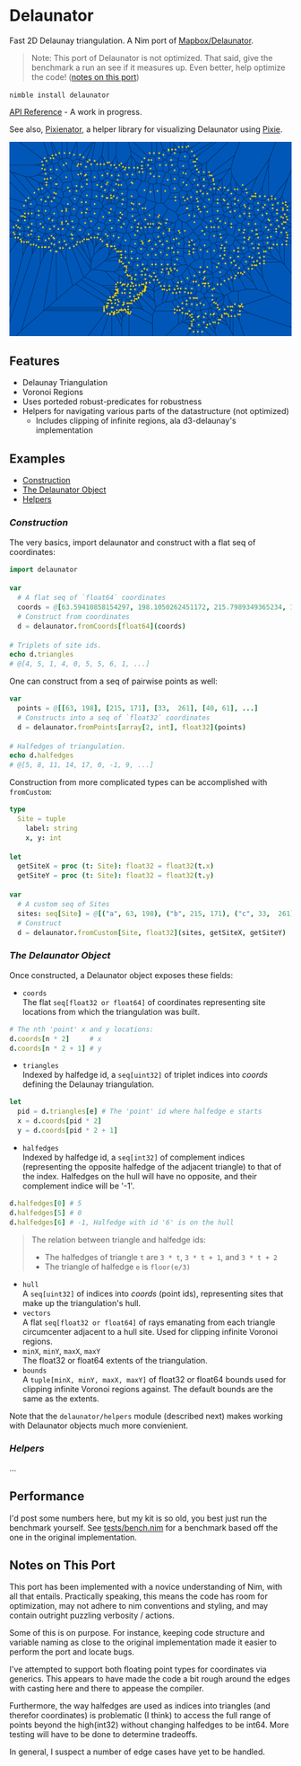 # Delaunator
Fast 2D Delaunay triangulation. A Nim port of [Mapbox/Delaunator](https://github.com/mapbox/delaunator).

> Note: This port of Delaunator is not optimized. That said, give the benchmark a run an see if it measures up. Even better, help optimize the code! ([notes on this port](#notes-on-this-port))

`nimble install delaunator`

[API Reference](https://patternspandemic.github.io/delaunator-nim/) - A work in progress.

See also, [Pixienator](https://github.com/patternspandemic/pixienator), a helper library for visualizing Delaunator using [Pixie](https://github.com/treeform/pixie).

<img src="delaunator.png" alt="Delaunator generated image example.">

## Features
- Delaunay Triangulation
- Voronoi Regions
- Uses porteded robust-predicates for robustness
- Helpers for navigating various parts of the datastructure (not optimized)
  - Includes clipping of infinite regions, ala d3-delaunay's implementation

## Examples
* [Construction](#construction)
* [The Delaunator Object](#the-delaunator-object)
* [Helpers](#helpers)

### *Construction*
The very basics, import delaunator and construct with a flat seq of coordinates:
```nim
import delaunator

var
  # A flat seq of `float64` coordinates
  coords = @[63.59410858154297, 198.1050262451172, 215.7989349365234, 171.0301208496094, ...]
  # Construct from coordinates
  d = delaunator.fromCoords[float64](coords)

# Triplets of site ids.
echo d.triangles
# @[4, 5, 1, 4, 0, 5, 5, 6, 1, ...]
```
One can construct from a seq of pairwise points as well:
```nim
var
  points = @[[63, 198], [215, 171], [33,  261], [40, 61], ...]
  # Constructs into a seq of `float32` coordinates
  d = delaunator.fromPoints[array[2, int], float32](points)

# Halfedges of triangulation.
echo d.halfedges
# @[5, 8, 11, 14, 17, 0, -1, 9, ...]
```
Construction from more complicated types can be accomplished with `fromCustom`:
```nim
type
  Site = tuple
    label: string
    x, y: int

let
  getSiteX = proc (t: Site): float32 = float32(t.x)
  getSiteY = proc (t: Site): float32 = float32(t.y)

var
  # A custom seq of Sites
  sites: seq[Site] = @[("a", 63, 198), ("b", 215, 171), ("c", 33,  261), ("d", 40, 61), ... ]
  # Construct
  d = delaunator.fromCustom[Site, float32](sites, getSiteX, getSiteY)
```

### *The Delaunator Object*
Once constructed, a Delaunator object exposes these fields:
* `coords`\
The flat `seq[float32 or float64]` of coordinates representing site locations from which the triangulation was built.
```nim
# The nth 'point' x and y locations:
d.coords[n * 2]     # x
d.coords[n * 2 + 1] # y
```
* `triangles`\
Indexed by halfedge id, a `seq[uint32]` of triplet indices into *coords* defining the Delaunay triangulation.
```nim
let
  pid = d.triangles[e] # The 'point' id where halfedge e starts
  x = d.coords[pid * 2]
  y = d.coords[pid * 2 + 1]
```
* `halfedges`\
Indexed by halfedge id, a `seq[int32]` of complement indices (representing the opposite halfedge of the adjacent triangle) to that of the index. Halfedges on the hull will have no opposite, and their complement indice will be '-1'.
```nim
d.halfedges[0] # 5
d.halfedges[5] # 0
d.halfedges[6] # -1, Halfedge with id '6' is on the hull
```

> The relation between triangle and halfedge ids:
> * The halfedges of triangle `t` are `3 * t`, `3 * t + 1`, and `3 * t + 2`
> * The triangle of halfedge `e` is `floor(e/3)`

* `hull`\
A `seq[uint32]` of indices into *coords* (point ids), representing sites that make up the triangulation's hull.
* `vectors`\
A flat `seq[float32 or float64]` of rays emanating from each triangle circumcenter adjacent to a hull site. Used for clipping infinite Voronoi regions.
* `minX`, `minY`, `maxX`, `maxY`\
The float32 or float64 extents of the triangulation.
* `bounds`\
A `tuple[minX, minY, maxX, maxY]` of float32 or float64 bounds used for clipping infinite Voronoi regions against. The default bounds are the same as the extents.

Note that the `delaunator/helpers` module (described next) makes working with Delaunator objects much more convienient.

### *Helpers*
...

## Performance
I'd post some numbers here, but my kit is so old, you best just run the benchmark yourself. See [tests/bench.nim](https://github.com/patternspandemic/delaunator-nim/blob/main/tests/bench.nim) for a benchmark based off the one in the original implementation.

## Notes on This Port
This port has been implemented with a novice understanding of Nim, with all that entails. Practically speaking, this means the code has room for optimization, may not adhere to nim conventions and styling, and may contain outright puzzling verbosity / actions.

Some of this is on purpose. For instance, keeping code structure and variable naming as close to the original implementation made it easier to perform the port and locate bugs.

I've attempted to support both floating point types for coordinates via generics. This appears to have made the code a bit rough around the edges with casting here and there to appease the compiler.

Furthermore, the way halfedges are used as indices into triangles (and therefor coordinates) is problematic (I think) to access the full range of points beyond the high(int32) without changing halfedges to be int64. More testing will have to be done to determine tradeoffs.

In general, I suspect a number of edge cases have yet to be handled.

